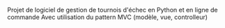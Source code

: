 Projet de logiciel de gestion de tournois d'échec en Python et en ligne de commande
Avec utilisation du pattern MVC (modèle, vue, controlleur)



